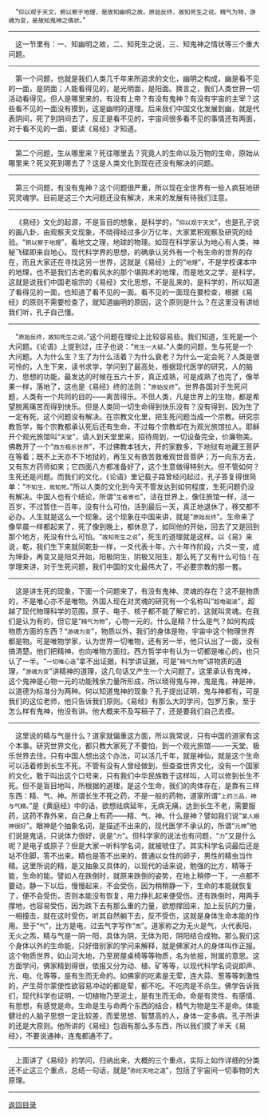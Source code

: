 &emsp;“``仰以观于天文，俯以察于地理，是故知幽明之故。原始反终，故知死生之说。精气为物，游魂为变，是故知鬼神之情状。``”
___
&emsp;这一节里有：一、知幽明之故，二、知死生之说，三、知鬼神之情状等三个重大问题。
___
&emsp;第一个问题，也就是我们人类几千年来所追求的文化，幽明之构成，幽是看不见的一面，是阴面；人能看得见的，是光明面，是阳面。换言之，我们人类世界一切活动看得见。但人是哪里来的，有没有上帝？有没有鬼神？有没有宇宙的主宰？这些看不见的一面没有摸到，这是幽明的道理。后来我们中国文化发展到幽，就是代表阴间，死了到阴间去了，反正是看不见的，宇宙间很多看不见的事情还有两面，对于看不见的一面，要读《易经》才知道。
___
&emsp;第二个问题，生从哪里来？死往哪里去？究竟人的生命以及万物的生命，原始从哪里来？死又死到哪去了？这是人类文化到现在还没有解决的问题。
___
&emsp;第三个问题，有没有鬼神？这个问题很严重，所以现在全世界有一些人疯狂地研究灵魂学。目前是这三个大问题还没有解决，未来的发展有待我们注意。
___
&emsp;《易经》文化的起源，不是盲目的想象，是科学的，“``仰以观于天文``”，也是孔子说的画八卦，由观察天文现象，不晓得经过多少万亿年，大家累积观察及研究的经验。“``俯以察于地理``”，看地文之理，地球的物理。如现在科学家认为地心有人类，神秘飞碟即来自地心。现代科学界的思想，的确承认另外有一个有生命的世界的存在，而且大家还在寻找这另一世界，这就是《易经》上的“``地理``”，不是学校课本中的地理，也不是我们古老的看风水的那个堪舆术的地理，而是地文之学，是科学。这就是说我们中国老祖宗的《易经》文化思想，不是乱来的，是科学的，所以知道了看得见的一面，也知道了看不见的一面。看不见的一面现在要检查，根据《易经》的原则不需要检查了，就知道幽明的原因，这个原则是什么？在这里没有讲给我们听，孔子自己懂。
___
&emsp;“``原始反终，故知死生之说。``”这个问题在理论上比较容易些。我们知道，生死是一个大问题。《论语》上提到过，庄子也说：“``死生一大疑。``”人类的问题，生与死是一个大问题。人为什么生？生了为什么活着？为什么衰老？为什么一定会死？人类是很可怜的，人生下来，读书求学，学问到了最高处，根据现代医学的研究，人的脑力、思想的功能，最发达的时候在五六十岁，真正成熟，可是成熟了也完了，像苹果一样，落地了，这也是《易经》终的法则：“``原始反终``”。世界各国对于生死问题，人类有一个共同的目的——离苦得乐。不但人类，凡是世界上的生物，都是希望脱离痛苦而得到快乐。但是人类同一切生命得到快乐没有？没有得到，因为生了一定有死，这个问题没有解决。在宗教文化里，把生死问题当成一个宗教。研究宗教哲学，每个宗教都承认死后还有生命，不过每个宗教却在为观光旅馆拉人。耶稣开个观光旅馆叫“``天堂``”，请人到天堂里来，招待周到，一切设备完全，价廉物美。佛教开了一个“``西方极乐世界``”，不过佛教本钱大，开的家数多，下地狱有地藏王菩萨在等着；既不上天亦不下地狱的，再生又有救苦救难观世音菩萨；万一向东方去，又有东方药师如来；它四面八方都准备好了，这个生意做得特别大。但不管如何？生死还是问题。而我们的文化，《论语》里记载子路曾经问起过，孔子答复得很简单：“``不知生，焉知死。``”所以人类的文化到今天不管发达到如何程度，生死问题仍没有解决。中国人也有个结论，所谓“``生者寄也``”，活在世界上，像住旅馆一样，活一百岁，不过暂住一百年，没有什么可怕，活到最后一天，真正地退休了，移交都不必办。人生就是这么一个现象。这个现象在中国来讲，就是“``原始反终``”。生命来了像早晨一样都起来了，死了像到晚上，都休息了，如同他的开始，回去了又是回到那个地方，死没有什么可怕。“``故知死生之说``”，死生的道理就是这样。以《易》来说，乾，我们生下来就同乾卦一样，一爻代表十年，六十年作阶段，六爻一变，成为坤卦，再变又是阳爻开始，阳极阴生，阴极又阳生，那么死了又有什么可怕！在学理来讲，对于生死问题，我们中国的文化最伟大了，不必要宗教的那一套。
___
&emsp;这是讲生死的现象，下面一个问题来了，有没有鬼神、灵魂的存在？这不是物质的，不是唯心亦不是唯物。外国人现在对灵魂的研究有一个名称叫“``超电磁波``”，超越了现代物理科学的范围，原子、电子、核子都不能了解它的，这就叫灵魂。在我们是认为有的，但它是“``精气为物``”，心物一元的。什么是精？什么是气？如何构成物质方面的东西？“``游魂为变``”，物质以外，我们的身体是物，宇宙中这个物理世界都是物。可是唯物学家，认为世界一切唯物，还有另一半，他只认出了一面，没有搞清楚。他们把精神，也向唯物方面拉。西方哲学中有认为一切都是唯心的，也只认了一半。“``一切唯心造``”拿不出证据，科学讲证据，可是“``精气为物``”讲物质的道理，“``游魂为变``”讲精神的道理，这几句话又产生一个大问题了。这里承认有鬼神，这个鬼神是心物一元的功能残余力量所形成，所以晓得鬼与神，鬼是鬼，神是神，以道德为标准分为两种。何以知道鬼神的现象？孔子提出证明，鬼与神都有，可是我们的这位老师，他只告诉我们原则。《易经》有那么大的学问，包罗万象，至于怎么样有鬼神，他没有讲。他大概来不及写稿子了，还是要我们自己去摸。
___
&emsp;这里说的精与气是什么？道家就偏重这方面，所以我常说，只有中国的道家有这个本事。研究世界文化，都只教大家死了不要怕，到一个观光旅馆——一天堂、极乐世界去住。只有中国人想出这个办法，可以活几千年，就是神仙，就是这个生命可以活着修到长生不死。不管有没有人曾经做到，但查查世界文化，没有一个国家的文化，敢于叫出这个口号来，只有我们中华民族敢于这样叫，人可以修到长生不死。但不是盲目地叫，所根据的道理，是这个生命，我们的肉体存在，是靠有三样东西：精、气、神。所谓长生不死之药，不是一般的药物，道家所谓“``上药三品，神与气精。``”是《黄庭经》中的话，欲想祛病延年，无病无痛，达到长生不老，需要服药，这药不靠外来，自己身上有药——精、气、神。什么是神？譬如我们说“``某人眼神很好``”。眼神是个抽象名词，是描述不出来的，现代医学不承认的，所谓“``元神``”他们说是鬼话，只说体力很好，说是“``力``”。但科学家的说法也有问题，“``力``”又是什么呢？是电子或原子？但是大家一听科学名词，就被唬住了。其实科学名词最后还是站不住脚，答不出来。精也是答不出来的，普通以女性的卵子，男性的精虫当作精。这里所说的精，是又抽象又具体的，以现代的话来说，勉强的比方，精等于能，生命的能。譬如人在跌倒时，就原来跌倒的姿势，在地上稍停一下，一点都不要动，静一下以后，慢慢起来，不会受伤，因为稍稍静一下，生命的本能就恢复了，便不会受伤，否则本能没有恢复，用力挣扎起来便受伤。还有跌倒时，用两手撑地，也容易受伤，因为跌下去有那么重的力量，欲想撑回来，加上反抗的力量，一相撞击，就在这时受伤，听其自然躺下去，反不受伤，这就是身体生命本能的作用。至于“``气``”，比方是电，过去气字写作“``炁``”。道家称之为无火是气，火代表阳，无火之炁，精与气是一阴一阳，具体为阴，无体为阳，阴阳结合成物。那么我们这个身体以外的生命能，只好借别家的学问来解释，就是佛家对人的身体叫作正报。这个物质世界，如山河大地，乃至房屋桌椅等等物质，名为依报，附属的意思。这方面学问，佛家精到得很，依报又分为动、植、矿等等，以现代科学名词说即声、光、电、化等等，是有生而无命的。如佛家的吃素是无荤，连大蒜、葱等等刺激性的，产生荷尔蒙使性欲容易冲动的都是荤，都不吃。不吃肉是不杀生。佛学告诉我们，现代科学也证明，一切植物乃至泥土，是有生而无命。命是有灵性、有感情、有思想，有感觉是命。生命是生与命两个东西的结合，精气为物是生不是命。体能健壮的人脑子思想一定比较差，而爱思想、智慧高的人，身体一定多病。孔子所讲的还是大原则。他所讲的《易经》包涵有那么多东西，所以我们摸了半天《易经》，不要说通神，连鬼都通不了。
___
&emsp;上面讲了《易经》的学问，归纳出来，大概的三个重点，实际上如作详细的分类还不止这三个重点，总结一句话，就是“``弥纶天地之道``”，包括了宇宙间一切事物的大原理。
___
[返回目录](../../master/README.md#目录)